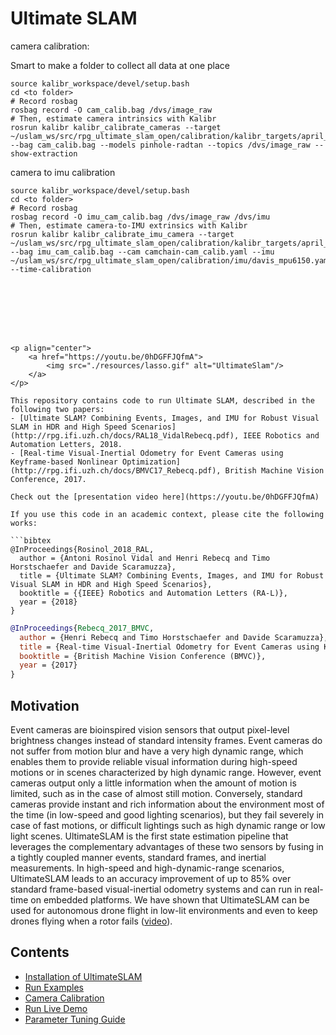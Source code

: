 # Ultimate SLAM

camera calibration:

Smart to make a folder to collect all data at one place
```
source kalibr_workspace/devel/setup.bash
cd <to folder>
# Record rosbag
rosbag record -O cam_calib.bag /dvs/image_raw
# Then, estimate camera intrinsics with Kalibr
rosrun kalibr kalibr_calibrate_cameras --target ~/uslam_ws/src/rpg_ultimate_slam_open/calibration/kalibr_targets/april_5x4.yaml --bag cam_calib.bag --models pinhole-radtan --topics /dvs/image_raw --show-extraction
```

camera to imu calibration
```
source kalibr_workspace/devel/setup.bash
cd <to folder>
# Record rosbag
rosbag record -O imu_cam_calib.bag /dvs/image_raw /dvs/imu
# Then, estimate camera-to-IMU extrinsics with Kalibr
rosrun kalibr kalibr_calibrate_imu_camera --target ~/uslam_ws/src/rpg_ultimate_slam_open/calibration/kalibr_targets/april_5x4.yaml --bag imu_cam_calib.bag --cam camchain-cam_calib.yaml --imu ~/uslam_ws/src/rpg_ultimate_slam_open/calibration/imu/davis_mpu6150.yaml --time-calibration








<p align="center">
    <a href="https://youtu.be/0hDGFFJQfmA">
        <img src="./resources/lasso.gif" alt="UltimateSlam"/>
    </a>
</p>

This repository contains code to run Ultimate SLAM, described in the following two papers:  
- [Ultimate SLAM? Combining Events, Images, and IMU for Robust Visual SLAM in HDR and High Speed Scenarios](http://rpg.ifi.uzh.ch/docs/RAL18_VidalRebecq.pdf), IEEE Robotics and Automation Letters, 2018.
- [Real-time Visual-Inertial Odometry for Event Cameras using Keyframe-based Nonlinear Optimization](http://rpg.ifi.uzh.ch/docs/BMVC17_Rebecq.pdf), British Machine Vision Conference, 2017.

Check out the [presentation video here](https://youtu.be/0hDGFFJQfmA)

If you use this code in an academic context, please cite the following works:

```bibtex
@InProceedings{Rosinol_2018_RAL,
  author = {Antoni Rosinol Vidal and Henri Rebecq and Timo Horstschaefer and Davide Scaramuzza},
  title = {Ultimate SLAM? Combining Events, Images, and IMU for Robust Visual SLAM in HDR and High Speed Scenarios},
  booktitle = {{IEEE} Robotics and Automation Letters (RA-L)},
  year = {2018}
}
```

```bibtex
@InProceedings{Rebecq_2017_BMVC,
  author = {Henri Rebecq and Timo Horstschaefer and Davide Scaramuzza},
  title = {Real-time Visual-Inertial Odometry for Event Cameras using Keyframe-based Nonlinear Optimization},
  booktitle = {British Machine Vision Conference (BMVC)},
  year = {2017}
}
```
## Motivation
Event cameras are bioinspired vision sensors that output pixel-level brightness changes instead of standard intensity frames. Event cameras do not suffer from motion blur and have a very high dynamic range, which enables them to provide reliable visual information during high-speed motions or in scenes characterized by high dynamic range. However, event cameras output only a little information when the amount of motion is limited, such as in the case of almost still motion. Conversely, standard cameras provide instant and rich information about the environment most of the time (in low-speed and good lighting scenarios), but they fail severely in case of fast motions, or difficult lightings such as high dynamic range or low light scenes. UltimateSLAM is the first state estimation pipeline that leverages the complementary advantages of these two sensors by fusing in a tightly coupled manner events, standard frames, and inertial measurements. In high-speed and high-dynamic-range scenarios, UltimateSLAM leads to an accuracy improvement of up to 85% over standard frame-based visual-inertial odometry systems and can run in real-time on embedded platforms. We have shown that UltimateSLAM can be used for autonomous drone flight in low-lit environments and even to keep drones flying when a rotor fails ([video](https://youtu.be/Ww8u0KH7Ugs)).

## Contents
- [Installation of UltimateSLAM](docs/Installation-of-UltimateSLAM.md)
- [Run Examples](docs/Run-Examples.md)
- [Camera Calibration](docs/Camera-Calibration.md)
- [Run Live Demo](docs/Run-Live-Demo.md)
- [Parameter Tuning Guide](docs/Parameter-Tuning-Guide.md) 
